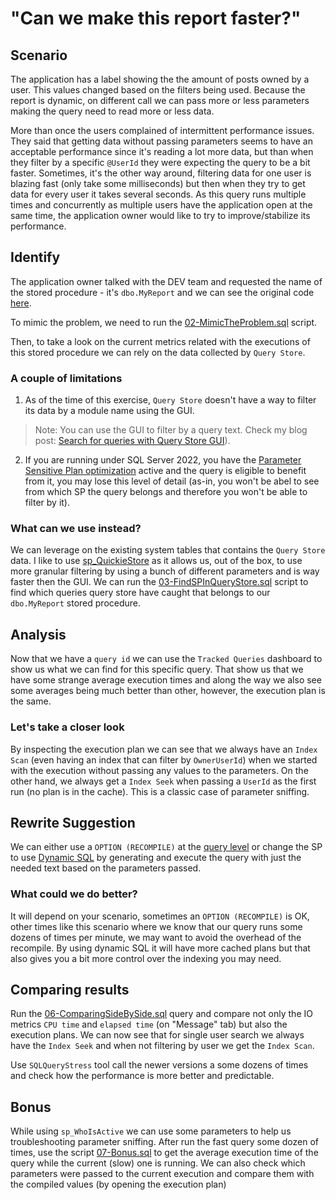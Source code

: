 # "Can we make this report faster?"

## Scenario

The application has a label showing the the amount of posts owned by a user.
This values changed based on the filters being used. Because the report is dynamic, on different call we can pass more or less parameters making the query need to read more or less data.

More than once the users complained of intermittent performance issues.
They said that getting data without passing parameters seems to have an acceptable performance since it's reading a lot more data, but than when they filter by a specific `@UserId` they were expecting the query to be a bit faster.
Sometimes, it's the other way around, filtering data for one user is blazing fast (only take some milliseconds) but then when they try to get data for every user it takes several seconds.
As this query runs multiple times and concurrently as multiple users have the application open at the same time, the application owner would like to try to improve/stabilize its performance.

## Identify

The application owner talked with the DEV team and requested the name of the stored procedure - it's `dbo.MyReport` and we can see the original code [here](.\01-Original.sql).

To mimic the problem, we need to run the [02-MimicTheProblem.sql](.\02-MimicTheProblem.sql) script.

Then, to take a look on the current metrics related with the executions of this stored procedure we can rely on the data collected by `Query Store`.

### A couple of limitations

1. As of the time of this exercise, `Query Store` doesn't have a way to filter its data by a module name using the GUI.

> Note: You can use the GUI to filter by a query text. Check my blog post: [Search for queries with Query Store GUI](https://claudioessilva.eu/2024/01/29/Search-for-queries-with-Query-Store-GUI/)).

2. If you are running under SQL Server 2022, you have the [Parameter Sensitive Plan optimization](https://learn.microsoft.com/en-us/sql/relational-databases/performance/parameter-sensitive-plan-optimization) active and the query is eligible to benefit from it, you may lose this level of detail (as-in, you won't be abel to see from which SP the query belongs and therefore you won't be able to filter by it).

### What can we use instead?

We can leverage on the existing system tables that contains the `Query Store` data.
I like to use [sp_QuickieStore](https://github.com/erikdarlingdata/DarlingData/tree/main/sp_QuickieStore) as it allows us, out of the box, to use more granular filtering by using a bunch of different parameters and is way faster then the GUI.
We can run the [03-FindSPInQueryStore.sql](.\03-FindSPInQueryStore.sql) script to find which queries query store have caught that belongs to our `dbo.MyReport` stored procedure.

## Analysis

Now that we have a `query id` we can use the `Tracked Queries` dashboard to show us what we can find for this specific query.
That show us that we have some strange average execution times and along the way we also see some averages being much better than other, however, the execution plan is the same.

### Let's take a closer look

By inspecting the execution plan we can see that we always have an `Index Scan` (even having an index that can filter by `OwnerUserId`) when we started with the execution without passing any values to the parameters.
On the other hand, we always get a `Index Seek` when passing a `UserId` as the first run (no plan is in the cache).
This is a classic case of parameter sniffing.

## Rewrite Suggestion

We can either use a `OPTION (RECOMPILE)` at the [query level](.\04-RecompileVersion.sql) or change the SP to use [Dynamic SQL](.\05-DynamicVersion.sql) by generating and execute the query with just the needed text based on the parameters passed.

### What could we do better?

It will depend on your scenario, sometimes an `OPTION (RECOMPILE)` is OK, other times like this scenario where we know that our query runs some dozens of times per minute, we may want to avoid the overhead of the recompile.
By using dynamic SQL it will have more cached plans but that also gives you a bit more control over the indexing you may need.

## Comparing results

Run the [06-ComparingSideBySide.sql](.\06-ComparingSideBySide.sql) query and compare not only the IO metrics `CPU time` and `elapsed time` (on "Message" tab) but also the execution plans.
We can now see that for single user search we always have the `Index Seek` and when not filtering by user we get the `Index Scan`.

Use `SQLQueryStress` tool call the newer versions a some dozens of times and check how the performance is more better and predictable.

## Bonus

While using `sp_WhoIsActive` we can use some parameters to help us troubleshooting parameter sniffing.
After run the fast query some dozen of times, use the script [07-Bonus.sql](.\07-Bonus.sql) to get the average execution time of the query while the current (slow) one is running.
We can also check which parameters were passed to the current execution and compare them with the compiled values (by opening the execution plan)
